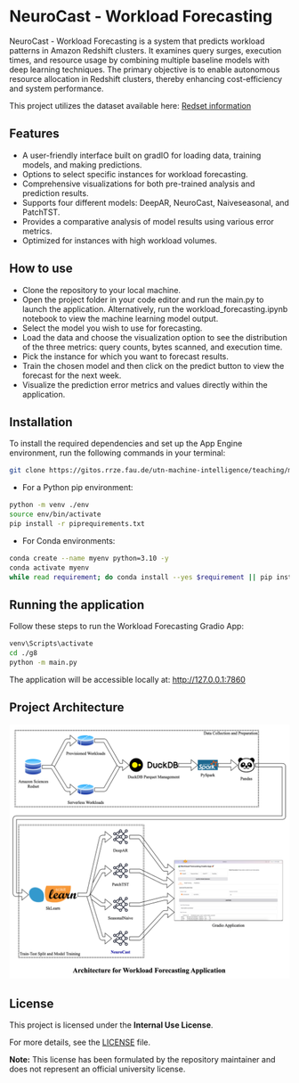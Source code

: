 # NeuroCast - Workload Forecasting
NeuroCast - Workload Forecasting is a system that predicts workload patterns in Amazon Redshift clusters. It examines query surges, execution times, and resource usage by combining multiple baseline models with deep learning techniques. The primary objective is to enable autonomous resource allocation in Redshift clusters, thereby enhancing cost-efficiency and system performance.

This project utilizes the dataset available here: [Redset information](https://github.com/amazon-science/redset)

## Features
- A user-friendly interface built on gradIO for loading data, training models, and making predictions.
- Options to select specific instances for workload forecasting.
- Comprehensive visualizations for both pre-trained analysis and prediction results.
- Supports four different models: DeepAR, NeuroCast, Naiveseasonal, and PatchTST.
- Provides a comparative analysis of model results using various error metrics.
- Optimized for instances with high workload volumes.

## How to use
- Clone the repository to your local machine.
- Open the project folder in your code editor and run the main.py to launch the application. Alternatively, run the workload_forecasting.ipynb notebook to view the machine learning model output.
- Select the model you wish to use for forecasting.
- Load the data and choose the visualization option to see the distribution of the three metrics: query counts, bytes scanned, and execution time.
- Pick the instance for which you want to forecast results.
- Train the chosen model and then click on the predict button to view the forecast for the next week.
- Visualize the prediction error metrics and values directly within the application.

## Installation
To install the required dependencies and set up the App Engine environment, run the following commands in your terminal:

```bash
git clone https://gitos.rrze.fau.de/utn-machine-intelligence/teaching/ml-ws2425-final-projects/g8.git
```

- For a Python pip environment:
```bash
python -m venv ./env
source env/bin/activate
pip install -r piprequirements.txt
```

- For Conda environments:
```bash
conda create --name myenv python=3.10 -y
conda activate myenv
while read requirement; do conda install --yes $requirement || pip install $requirement; done < requirements.txt
```

## Running the application
Follow these steps to run the Workload Forecasting Gradio App:
```bash
venv\Scripts\activate
cd ./g8
python -m main.py
```
The application will be accessible locally at: http://127.0.0.1:7860

## Project Architecture
![Project Architecture](./architecture.png)

## License
This project is licensed under the **Internal Use License**.  

For more details, see the [LICENSE](LICENSE) file.

**Note:** This license has been formulated by the repository maintainer and does not represent an official university license.
